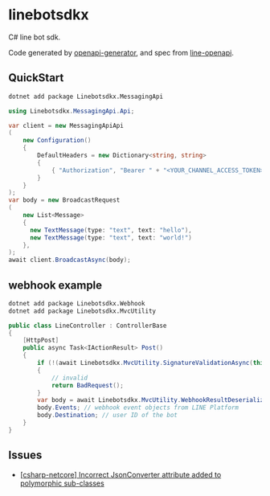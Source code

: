 # linebotsdkx

C# line bot sdk.

Code generated by [openapi-generator](https://github.com/OpenAPITools/openapi-generator), and spec from [line-openapi](https://github.com/line/line-openapi).

## QuickStart

```sh
dotnet add package Linebotsdkx.MessagingApi
```

```c#
using Linebotsdkx.MessagingApi.Api;

var client = new MessagingApiApi
(
    new Configuration()
    {
        DefaultHeaders = new Dictionary<string, string>
        {
            { "Authorization", "Bearer " + "<YOUR_CHANNEL_ACCESS_TOKEN>" },
        }
    }
);
var body = new BroadcastRequest
(
    new List<Message>
    {
      new TextMessage(type: "text", text: "hello"),
      new TextMessage(type: "text", text: "world!")
    },
);
await client.BroadcastAsync(body);
```

## webhook example

```sh
dotnet add package Linebotsdkx.Webhook
dotnet add package Linebotsdkx.MvcUtility
```

```c#
public class LineController : ControllerBase
{
    [HttpPost]
    public async Task<IActionResult> Post()
    {
        if (!(await Linebotsdkx.MvcUtility.SignatureValidationAsync(this, "<YOUR_CHANNEL_SECRET>")))
        {
            // invalid
            return BadRequest();
        }
        var body = await Linebotsdkx.MvcUtility.WebhookResultDeserializeAsync(this);
        body.Events; // webhook event objects from LINE Platform
        body.Destination; // user ID of the bot
    }
}
```

## Issues

- [[csharp-netcore] Incorrect JsonConverter attribute added to polymorphic sub-classes](https://github.com/OpenAPITools/openapi-generator/issues/15302)
